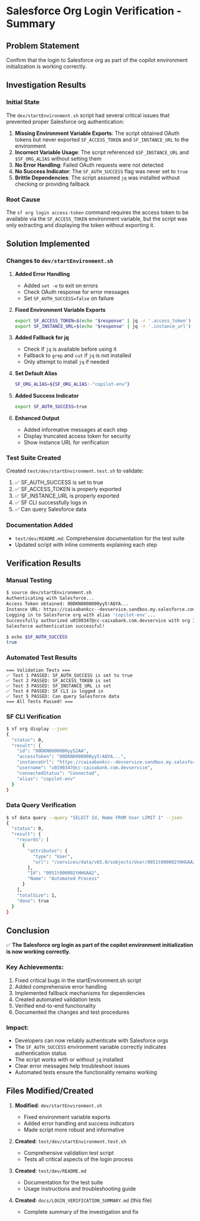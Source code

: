 # Salesforce Org Login Verification - Summary

## Problem Statement
Confirm that the login to Salesforce org as part of the copilot environment initialization is working correctly.

## Investigation Results

### Initial State
The `dev/startEnvironment.sh` script had several critical issues that prevented proper Salesforce org authentication:

1. **Missing Environment Variable Exports**: The script obtained OAuth tokens but never exported `SF_ACCESS_TOKEN` and `SF_INSTANCE_URL` to the environment
2. **Incorrect Variable Usage**: The script referenced `$SF_INSTANCE_URL` and `$SF_ORG_ALIAS` without setting them
3. **No Error Handling**: Failed OAuth requests were not detected
4. **No Success Indicator**: The `SF_AUTH_SUCCESS` flag was never set to `true`
5. **Brittle Dependencies**: The script assumed `jq` was installed without checking or providing fallback

### Root Cause
The `sf org login access-token` command requires the access token to be available via the `SF_ACCESS_TOKEN` environment variable, but the script was only extracting and displaying the token without exporting it.

## Solution Implemented

### Changes to `dev/startEnvironment.sh`

1. **Added Error Handling**
   - Added `set -e` to exit on errors
   - Check OAuth response for error messages
   - Set `SF_AUTH_SUCCESS=false` on failure

2. **Fixed Environment Variable Exports**
   ```bash
   export SF_ACCESS_TOKEN=$(echo "$response" | jq -r '.access_token')
   export SF_INSTANCE_URL=$(echo "$response" | jq -r '.instance_url')
   ```

3. **Added Fallback for jq**
   - Check if `jq` is available before using it
   - Fallback to `grep` and `cut` if `jq` is not installed
   - Only attempt to install `jq` if needed

4. **Set Default Alias**
   ```bash
   SF_ORG_ALIAS=${SF_ORG_ALIAS:-"copilot-env"}
   ```

5. **Added Success Indicator**
   ```bash
   export SF_AUTH_SUCCESS=true
   ```

6. **Enhanced Output**
   - Added informative messages at each step
   - Display truncated access token for security
   - Show instance URL for verification

### Test Suite Created

Created `test/dev/startEnvironment.test.sh` to validate:

1. ✅ SF_AUTH_SUCCESS is set to true
2. ✅ SF_ACCESS_TOKEN is properly exported
3. ✅ SF_INSTANCE_URL is properly exported
4. ✅ SF CLI successfully logs in
5. ✅ Can query Salesforce data

### Documentation Added

- `test/dev/README.md`: Comprehensive documentation for the test suite
- Updated script with inline comments explaining each step

## Verification Results

### Manual Testing
```bash
$ source dev/startEnvironment.sh
Authenticating with Salesforce...
Access Token obtained: 00DKN0000000yy5!AQYA...
Instance URL: https://caixabankcc--devservice.sandbox.my.salesforce.com
Logging in to Salesforce org with alias 'copilot-env'...
Successfully authorized u0190347@cc-caixabank.com.devservice with org ID 00DKN0000000yy52AA
Salesforce authentication successful!

$ echo $SF_AUTH_SUCCESS
true
```

### Automated Test Results
```
=== Validation Tests ===
✅ Test 1 PASSED: SF_AUTH_SUCCESS is set to true
✅ Test 2 PASSED: SF_ACCESS_TOKEN is set
✅ Test 3 PASSED: SF_INSTANCE_URL is set
✅ Test 4 PASSED: SF CLI is logged in
✅ Test 5 PASSED: Can query Salesforce data
=== All Tests Passed! ===
```

### SF CLI Verification
```bash
$ sf org display --json
{
  "status": 0,
  "result": {
    "id": "00DKN0000000yy52AA",
    "accessToken": "00DKN0000000yy5!AQYA...",
    "instanceUrl": "https://caixabankcc--devservice.sandbox.my.salesforce.com/",
    "username": "u0190347@cc-caixabank.com.devservice",
    "connectedStatus": "Connected",
    "alias": "copilot-env"
  }
}
```

### Data Query Verification
```bash
$ sf data query --query "SELECT Id, Name FROM User LIMIT 1" --json
{
  "status": 0,
  "result": {
    "records": [
      {
        "attributes": {
          "type": "User",
          "url": "/services/data/v65.0/sobjects/User/0051t000002tHHGAA2"
        },
        "Id": "0051t000002tHHGAA2",
        "Name": "Automated Process"
      }
    ],
    "totalSize": 1,
    "done": true
  }
}
```

## Conclusion

✅ **The Salesforce org login as part of the copilot environment initialization is now working correctly.**

### Key Achievements:
1. Fixed critical bugs in the startEnvironment.sh script
2. Added comprehensive error handling
3. Implemented fallback mechanisms for dependencies
4. Created automated validation tests
5. Verified end-to-end functionality
6. Documented the changes and test procedures

### Impact:
- Developers can now reliably authenticate with Salesforce orgs
- The `SF_AUTH_SUCCESS` environment variable correctly indicates authentication status
- The script works with or without `jq` installed
- Clear error messages help troubleshoot issues
- Automated tests ensure the functionality remains working

## Files Modified/Created

1. **Modified**: `dev/startEnvironment.sh`
   - Fixed environment variable exports
   - Added error handling and success indicators
   - Made script more robust and informative

2. **Created**: `test/dev/startEnvironment.test.sh`
   - Comprehensive validation test script
   - Tests all critical aspects of the login process

3. **Created**: `test/dev/README.md`
   - Documentation for the test suite
   - Usage instructions and troubleshooting guide

4. **Created**: `docs/LOGIN_VERIFICATION_SUMMARY.md` (this file)
   - Complete summary of the investigation and fix
